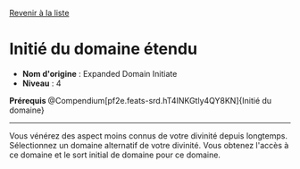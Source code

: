 [Revenir à la liste](..)

# Initié du domaine étendu

 * **Nom d'origine** : Expanded Domain Initiate
 * **Niveau** : 4


<p><strong>Prérequis </strong> @Compendium[pf2e.feats-srd.hT4INKGtly4QY8KN]{Initié du domaine}
<hr>
<p>Vous vénérez des aspect moins connus de votre divinité depuis longtemps. Sélectionnez un domaine alternatif de votre divinité. Vous obtenez l'accès à ce domaine et le sort initial de domaine pour ce domaine.</p>
